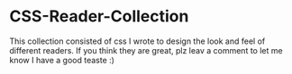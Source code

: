# CSS-Reader-Collection

This collection consisted of css I wrote to design the look and feel of different readers. If you think they are great, plz leav a comment to let me know I have a good teaste :)

